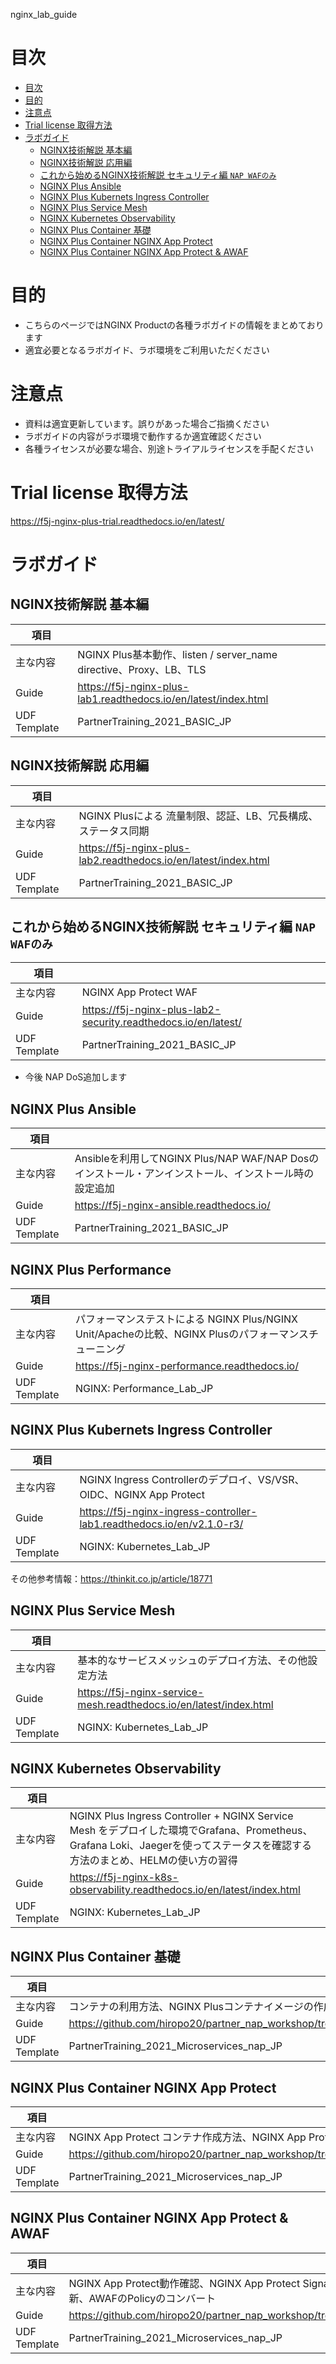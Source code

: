 nginx_lab_guide
# 目次
- [目次](#目次)
- [目的](#目的)
- [注意点](#注意点)
- [Trial license 取得方法](#trial-license-取得方法)
- [ラボガイド](#ラボガイド)
  - [NGINX技術解説 基本編](#nginx技術解説-基本編)
  - [NGINX技術解説 応用編](#nginx技術解説-応用編)
  - [これから始めるNGINX技術解説 セキュリティ編 `NAP WAFのみ`](#これから始めるnginx技術解説-セキュリティ編-nap-wafのみ)
  - [NGINX Plus Ansible](#nginx-plus-ansible)
  - [NGINX Plus Kubernets Ingress Controller](#nginx-plus-kubernets-ingress-controller)
  - [NGINX Plus Service Mesh](#nginx-plus-service-mesh)
  - [NGINX Kubernetes Observability](#nginx-kubernetes-observability)
  - [NGINX Plus Container 基礎](#nginx-plus-container-基礎)
  - [NGINX Plus Container NGINX App Protect](#nginx-plus-container-nginx-app-protect)
  - [NGINX Plus Container NGINX App Protect & AWAF](#nginx-plus-container-nginx-app-protect--awaf)

# 目的
- こちらのページではNGINX Productの各種ラボガイドの情報をまとめております
- 適宜必要となるラボガイド、ラボ環境をご利用いただください

# 注意点
- 資料は適宜更新しています。誤りがあった場合ご指摘ください
- ラボガイドの内容がラボ環境で動作するか適宜確認ください
- 各種ライセンスが必要な場合、別途トライアルライセンスを手配ください

# Trial license 取得方法
https://f5j-nginx-plus-trial.readthedocs.io/en/latest/

# ラボガイド

## NGINX技術解説 基本編

|項目||
| - | - | 
|主な内容|NGINX Plus基本動作、listen / server_name directive、Proxy、LB、TLS|
|Guide| https://f5j-nginx-plus-lab1.readthedocs.io/en/latest/index.html |
|UDF Template| PartnerTraining_2021_BASIC_JP  |

## NGINX技術解説 応用編

|項目||
| - | - | 
|主な内容|NGINX Plusによる 流量制限、認証、LB、冗長構成、ステータス同期|
|Guide| https://f5j-nginx-plus-lab2.readthedocs.io/en/latest/index.html |
|UDF Template| PartnerTraining_2021_BASIC_JP  |


## これから始めるNGINX技術解説 セキュリティ編 `NAP WAFのみ`

|項目||
| - | - | 
|主な内容|NGINX App Protect WAF |
|Guide| https://f5j-nginx-plus-lab2-security.readthedocs.io/en/latest/ |
|UDF Template| PartnerTraining_2021_BASIC_JP  |
- 今後 NAP DoS追加します

## NGINX Plus Ansible
 
|項目||
| - | - | 
|主な内容|Ansibleを利用してNGINX Plus/NAP WAF/NAP Dosのインストール・アンインストール、インストール時の設定追加|
|Guide| https://f5j-nginx-ansible.readthedocs.io/ |
|UDF Template| PartnerTraining_2021_BASIC_JP  |

## NGINX Plus Performance
 
|項目||
| - | - | 
|主な内容|パフォーマンステストによる NGINX Plus/NGINX Unit/Apacheの比較、NGINX Plusのパフォーマンスチューニング|
|Guide| https://f5j-nginx-performance.readthedocs.io/ |
|UDF Template| NGINX: Performance_Lab_JP  |

## NGINX Plus Kubernets Ingress Controller 

|項目||
| - | - | 
|主な内容|NGINX Ingress Controllerのデプロイ、VS/VSR、OIDC、NGINX App Protect|
|Guide| https://f5j-nginx-ingress-controller-lab1.readthedocs.io/en/v2.1.0-r3/ |
|UDF Template| NGINX: Kubernetes_Lab_JP |

その他参考情報：https://thinkit.co.jp/article/18771

## NGINX Plus Service Mesh 

|項目||
| - | - | 
|主な内容|基本的なサービスメッシュのデプロイ方法、その他設定方法|
|Guide|https://f5j-nginx-service-mesh.readthedocs.io/en/latest/index.html|
|UDF Template| NGINX: Kubernetes_Lab_JP |

## NGINX Kubernetes Observability  

|項目||
| - | - | 
|主な内容|NGINX Plus Ingress Controller + NGINX Service Mesh をデプロイした環境でGrafana、Prometheus、Grafana Loki、Jaegerを使ってステータスを確認する方法のまとめ、HELMの使い方の習得|
|Guide|https://f5j-nginx-k8s-observability.readthedocs.io/en/latest/index.html|
|UDF Template| NGINX: Kubernetes_Lab_JP |

## NGINX Plus Container 基礎
 
|項目||
| - | - | 
|主な内容|コンテナの利用方法、NGINX Plusコンテナイメージの作成方法|
|Guide| https://github.com/hiropo20/partner_nap_workshop/tree/main/no2 |
|UDF Template| PartnerTraining_2021_Microservices_nap_JP  |

## NGINX Plus Container NGINX App Protect
 
|項目||
| - | - | 
|主な内容|NGINX App Protect コンテナ作成方法、NGINX App Protect動作確認|
|Guide| https://github.com/hiropo20/partner_nap_workshop/tree/main/no3 |
|UDF Template| PartnerTraining_2021_Microservices_nap_JP  |

## NGINX Plus Container NGINX App Protect & AWAF
 
|項目||
| - | - | 
|主な内容|NGINX App Protect動作確認、NGINX App Protect Signatureの更新、AWAFのPolicyのコンバート|
|Guide| https://github.com/hiropo20/partner_nap_workshop/tree/main/no4 |
|UDF Template| PartnerTraining_2021_Microservices_nap_JP  |
